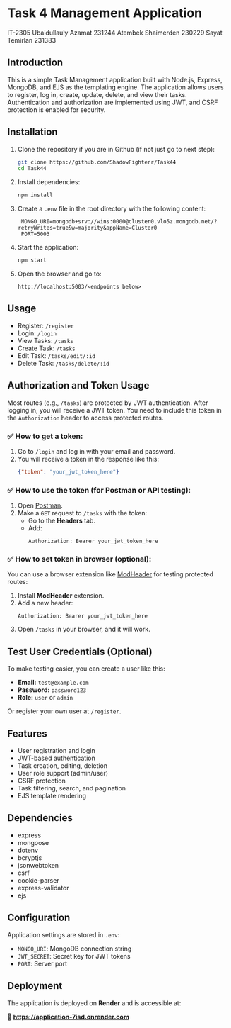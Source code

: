 # Task 4 Management Application

IT-2305
Ubaidullauly Azamat 231244
Atembek Shaimerden 230229
Sayat Temirlan 231383

## Introduction
This is a simple Task Management application built with Node.js, Express, MongoDB, and EJS as the templating engine. The application allows users to register, log in, create, update, delete, and view their tasks. Authentication and authorization are implemented using JWT, and CSRF protection is enabled for security.

## Installation
1. Clone the repository if you are in Github (if not just go to next step):
   ```bash
   git clone https://github.com/ShadowFighterr/Task44
   cd Task44
   ```

2. Install dependencies:
   ```bash
   npm install
   ```

3. Create a `.env` file in the root directory with the following content:
   ```
    MONGO_URI=mongodb+srv://wins:0000@cluster0.vlo5z.mongodb.net/?retryWrites=true&w=majority&appName=Cluster0
    PORT=5003
   ```

4. Start the application:
   ```bash
   npm start
   ```

5. Open the browser and go to:
   ```
   http://localhost:5003/<endpoints below>
   ```

## Usage
- Register: `/register`
- Login: `/login`
- View Tasks: `/tasks`
- Create Task: `/tasks`
- Edit Task: `/tasks/edit/:id`
- Delete Task: `/tasks/delete/:id`

## Authorization and Token Usage
Most routes (e.g., `/tasks`) are protected by JWT authentication. After logging in, you will receive a JWT token. You need to include this token in the `Authorization` header to access protected routes.

### ✅ How to get a token:
1. Go to `/login` and log in with your email and password.
2. You will receive a token in the response like this:
   ```json
   {"token": "your_jwt_token_here"}
   ```

### ✅ How to use the token (for Postman or API testing):
1. Open [Postman](https://www.postman.com/downloads/).
2. Make a `GET` request to `/tasks` with the token:
   - Go to the **Headers** tab.
   - Add:
     ```
     Authorization: Bearer your_jwt_token_here
     ```

### ✅ How to set token in browser (optional):
You can use a browser extension like [ModHeader](https://modheader.com/) for testing protected routes:
1. Install **ModHeader** extension.
2. Add a new header:
   ```
   Authorization: Bearer your_jwt_token_here
   ```
3. Open `/tasks` in your browser, and it will work.

## Test User Credentials (Optional)
To make testing easier, you can create a user like this:

- **Email:** `test@example.com`
- **Password:** `password123`
- **Role:** `user` or `admin`

Or register your own user at `/register`.

## Features
- User registration and login
- JWT-based authentication
- Task creation, editing, deletion
- User role support (admin/user)
- CSRF protection
- Task filtering, search, and pagination
- EJS template rendering

## Dependencies
- express
- mongoose
- dotenv
- bcryptjs
- jsonwebtoken
- csrf
- cookie-parser
- express-validator
- ejs

## Configuration
Application settings are stored in `.env`:
- `MONGO_URI`: MongoDB connection string
- `JWT_SECRET`: Secret key for JWT tokens
- `PORT`: Server port

## Deployment
The application is deployed on **Render** and is accessible at:

🔗 **https://application-7isd.onrender.com**

